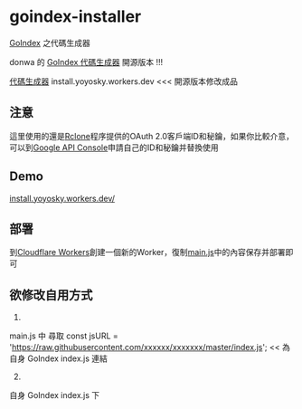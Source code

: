 # goindex-installer
[GoIndex](https://github.com/donwa/goindex) 之代碼生成器

donwa 的 [GoIndex 代碼生成器](https://install.gd.workers.dev/) 開源版本 !!!

[代碼生成器](https://install.yoyosky.workers.dev/) install.yoyosky.workers.dev <<< 開源版本修改成品

## 注意
這里使用的還是[Rclone](https://github.com/rclone/rclone)程序提供的OAuth 2.0客戶端ID和秘鑰，如果你比較介意，可以到[Google API Console](https://console.developers.google.com)申請自己的ID和秘鑰并替換使用

## Demo
[install.yoyosky.workers.dev/](https://install.yoyosky.workers.dev/)

## 部署
到[Cloudflare Workers](https://dash.cloudflare.com)創建一個新的Worker，復制[main.js](main.js)中的內容保存并部署即可

## 欲修改自用方式
1.
main.js 中 尋取
const jsURL = 'https://raw.githubusercontent.com/xxxxxx/xxxxxxx/master/index.js'; << 為自身 GoIndex index.js 連結

2.
自身 GoIndex index.js 下
<script src="//cdn.xxxxxxxxxxxxxxxxxxxxxxxxxxxxxxxx,gh/此處/themes/${authConfig.theme}/app.js 為本身所有 GoIndex 帳ID/goindex名

